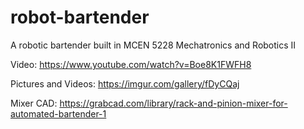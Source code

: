 # robot-bartender
A robotic bartender built in MCEN 5228 Mechatronics and Robotics II

Video: https://www.youtube.com/watch?v=Boe8K1FWFH8   

Pictures and Videos: https://imgur.com/gallery/fDyCQaj

Mixer CAD: https://grabcad.com/library/rack-and-pinion-mixer-for-automated-bartender-1
